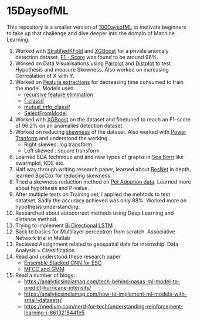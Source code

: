 # 15DaysofML
This repository is a smaller version of [100DaysofML](https://github.com/kabirnagpal/100DaysofML) to motivate beginners to take up that challenge and dive deeper into the domain of Machine Learning.  

1. Worked with [StratifiedKFold](https://scikit-learn.org/stable/modules/generated/sklearn.model_selection.StratifiedKFold.html) and [XGBoost](https://xgboost.readthedocs.io/en/latest/) for a private anomaly detection dataset. [F1 - Score](https://scikit-learn.org/stable/modules/generated/sklearn.metrics.f1_score.html) was found to be around 96%.  
2. Worked on Data Visualisations using [Pairplot](https://seaborn.pydata.org/generated/seaborn.pairplot.html) and [Distplot](https://seaborn.pydata.org/generated/seaborn.distplot.html) to test Hypothesis and measure Skewness. Also worked on increasing Correalation of X with Y.  
3. Worked on [Feature extractions](https://scikit-learn.org/stable/modules/classes.html#module-sklearn.feature_selection) for decreasing time consumed to train the model. Models used  
    - [recursive feature elimination](https://scikit-learn.org/stable/modules/generated/sklearn.feature_selection.RFE.html#sklearn.feature_selection.RFE)
    - [f_classif](https://scikit-learn.org/stable/modules/generated/sklearn.feature_selection.f_classif.html#sklearn.feature_selection.f_classif)
    - [mutual_info_classif](https://scikit-learn.org/stable/modules/generated/sklearn.feature_selection.mutual_info_classif.html#sklearn.feature_selection.mutual_info_classif)
    - [SelectFromModel](https://scikit-learn.org/stable/modules/generated/sklearn.feature_selection.SelectFromModel.html#sklearn.feature_selection.SelectFromModel)  
4. Worked with [XGBoost](https://xgboost.readthedocs.io/en/latest/python/python_api.html) on the dataset and finetuned to reach an F1-score of 96.2% on an anomalies detection dataset.
5. Worked on reducing [skewness](https://towardsdatascience.com/transforming-skewed-data-73da4c2d0d16) of the dataset. Also worked with [Power Tranform](https://scikit-learn.org/stable/modules/generated/sklearn.preprocessing.PowerTransformer.html#sklearn.preprocessing.PowerTransformer) and understood the working. 
    - Right skewed: log transform
    - Left skewed : square transform
6. Learned EDA technique and and new types of graphs in [Sea Born](https://seaborn.pydata.org/) like swarmplot, KDE etc.
7. Half way through writing research paper, learned about [ResNet](https://keras.io/api/applications/resnet/#resnet50-function) in depth, learned [BoxCox](https://www.geeksforgeeks.org/box-cox-transformation-using-python/) for reducing skewness.
8. Tried a skewness reduction method on [Pet Adoption data](https://www.hackerearth.com/challenges/competitive/hackerearth-machine-learning-challenge-pet-adoption/leaderboard/pet-adoption-9-5838c75b/). Learned more about hypothesis and P-value.
9. After multiple tests on Training set, I applied the mehtods to test datatset. Sadly the accuracy achieved was only 88%. Worked more on hypothesis understanding. 
10. Researched about autocorrect methods using Deep Learning and distance method.  
11. Trying to implement [Bi Directional LSTM](https://keras.io/api/layers/recurrent_layers/bidirectional/)
12. Back to basics for Multilayer perceptron from scratch. Associative Network trial in Matlab
13. Recieved Assignment related to geospatial data for internship. Data Analysis + Classification
14. Read and understood these research paper
    - [Ensemble Stacked CNN for ESC](https://pdfs.semanticscholar.org/94bb/f0223b4c7dcaa0ff4f9a52c8558591d2f611.pdf?_ga=2.46438254.857111201.1598176321-200861282.1591779849)
    - [MFCC and GMM](https://www.researchgate.net/publication/261423419_Gender_identification_of_a_speaker_using_MFCC_and_GMM/citations
)
15. Read a number of blogs:
    - https://analyticsindiamag.com/tech-behind-nasas-ml-model-to-predict-hurricane-intensity/
    - https://analyticsindiamag.com/how-to-implement-ml-models-with-small-datasets/
    - https://medium.com/nerd-for-tech/understanding-reinforcement-learning-i-8613218441e5
